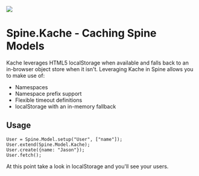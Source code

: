 [<img src="https://secure.travis-ci.org/leveille/spine.kache.png" />](http://travis-ci.org/#!/leveille/spine.kache)

Spine.Kache - Caching Spine Models
==================================

Kache leverages HTML5 localStorage when available and falls back to an in-browser object store when it isn't.  Leveraging Kache in Spine allows you to make use of:

*  Namespaces
*  Namespace prefix support
*  Flexible timeout definitions
*  localStorage with an in-memory fallback

Usage
-----

    User = Spine.Model.setup("User", ["name"]);
    User.extend(Spine.Model.Kache);
    User.create({name: "Jason"});
    User.fetch();

At this point take a look in localStorage and you'll see your users.
